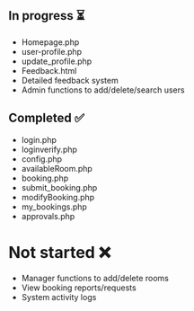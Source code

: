 

<h2>In progress ⏳</h2>
<ul>
	<li>Homepage.php</li>
	<li>user-profile.php</li>
	<li>update_profile.php</li> 
	<li>Feedback.html</li>
	<li>Detailed feedback system</li>
	<li>Admin functions to add/delete/search users</li>
</ul>


<h2>Completed ✅</h2>
<ul>
	<li>login.php</li>
	<li>loginverify.php</li>
	<li>config.php</li>
	<li>availableRoom.php</li>
	<li>booking.php</li>
	<li>submit_booking.php</li>
	<li>modifyBooking.php</li>
	<li>my_bookings.php</li>
	<li>approvals.php</li>
</ul>


<h1>Not started ❌</h1>
<ul>
	<li>Manager functions to add/delete rooms</li>
	<li>View booking reports/requests</li>
	<li>System activity logs</li>
</ul>
